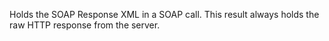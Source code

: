 ﻿Holds the SOAP Response XML in a SOAP call. This result always holds the raw HTTP response from the server.
